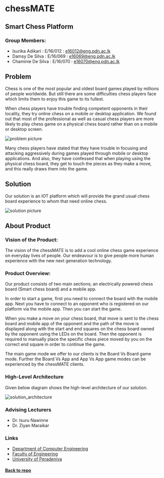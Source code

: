 # chessMATE 
## Smart Chess Platform

### Group Members:
  - Isurika Adikari   : E/16/012 : e16012@eng.pdn.ac.lk
  - Damsy De Silva    : E/16/069 : e16069@eng.pdn.ac.lk
  - Chaminie De Silva : E/16/070 : e16070@eng.pdn.ac.lk

## Problem
  Chess is one of the most popular and oldest board games played by millions of people worldwide. But still there are some difficulties chess players face which limits them to enjoy this game to its fullest. 
  
  When chess players have trouble finding competent opponents in their locality, they try online chess on a mobile or desktop application. We found out that most of the professional as well as casual chess players are more likely to play chess game on a physical chess board rather than on a mobile or desktop screen. 

![problem picture](https://raw.githubusercontent.com/cepdnaclk/e16-3yp-chessMATE/main/Images/problem.png)
  
   Many chess players have stated that they have trouble in focusing and attacking aggressively during games played through mobile or desktop applications. And also, they have confessed that when playing using the physical chess board, they get to touch the pieces as they make a move, and this really draws them into the game.  
   
## Solution
 
 Our solution is an IOT platform which will provide the grand usual chess board experience to whom that need online chess. 
 
 ![solution picture](https://raw.githubusercontent.com/cepdnaclk/e16-3yp-chessMATE/main/Images/solution.png)
 
## About Product

### Vision of the Product:

   The vision of the chessMATE is to add a cool online chess game experience on everyday lives of people. Our endeavour is to give people more human experience with the new next generation technology. 

 
### Product Overview:

   Our product consists of two main sections; an electrically powered chess board (Smart chess board) and a mobile app. 

   In order to start a game, first you need to connect the board with the mobile app. Next you have to connect to an opponent who is registered on our platform via the mobile app. Then you can start the game.  

   When you make a move on your chess board, that move is sent to the chess board and mobile app of the opponent and the path of the move is displayed along with the start and end squares on the chess board owned by the opponent using the LEDs on the board. Then the opponent is required to manually place the specific chess piece moved by you on the correct end square in order to continue the game. 

   The main game mode we offer to our clients is the Board Vs Board game mode. Further the Board Vs App and App Vs App game modes can be experienced by the chessMATE clients. 

 
### High-Level Architecture

Given below diagram shows the high-level architecture of our solution. 

![solution_architecture](https://raw.githubusercontent.com/cepdnaclk/e16-3yp-chessMATE/main/Images/Solution_Architecture.png)

### Advising Lecturers
 - Dr. Isuru Nawinne
 - Dr. Ziyan Maraikar
 
### Links

- [Department of Computer Engineering](http://www.ce.pdn.ac.lk/)
- [Faculty of Engineering](http://eng.pdn.ac.lk/)
- [University of Peradeniya](https://www.pdn.ac.lk/)

#### [Back to repo](https://github.com/cepdnaclk/e16-3yp-chessMATE)
